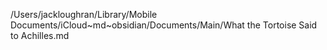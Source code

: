 /Users/jackloughran/Library/Mobile Documents/iCloud~md~obsidian/Documents/Main/What the Tortoise Said to Achilles.md